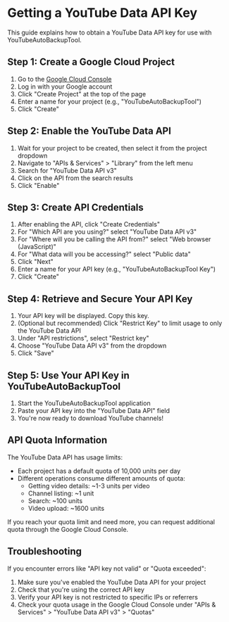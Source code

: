 # Getting a YouTube Data API Key

This guide explains how to obtain a YouTube Data API key for use with YouTubeAutoBackupTool.

## Step 1: Create a Google Cloud Project

1. Go to the [Google Cloud Console](https://console.cloud.google.com/)
2. Log in with your Google account
3. Click "Create Project" at the top of the page
4. Enter a name for your project (e.g., "YouTubeAutoBackupTool")
5. Click "Create"

## Step 2: Enable the YouTube Data API

1. Wait for your project to be created, then select it from the project dropdown
2. Navigate to "APIs & Services" > "Library" from the left menu
3. Search for "YouTube Data API v3"
4. Click on the API from the search results
5. Click "Enable"

## Step 3: Create API Credentials

1. After enabling the API, click "Create Credentials"
2. For "Which API are you using?" select "YouTube Data API v3"
3. For "Where will you be calling the API from?" select "Web browser (JavaScript)"
4. For "What data will you be accessing?" select "Public data"
5. Click "Next"
6. Enter a name for your API key (e.g., "YouTubeAutoBackupTool Key")
7. Click "Create"

## Step 4: Retrieve and Secure Your API Key

1. Your API key will be displayed. Copy this key.
2. (Optional but recommended) Click "Restrict Key" to limit usage to only the YouTube Data API
3. Under "API restrictions", select "Restrict key"
4. Choose "YouTube Data API v3" from the dropdown
5. Click "Save"

## Step 5: Use Your API Key in YouTubeAutoBackupTool

1. Start the YouTubeAutoBackupTool application
2. Paste your API key into the "YouTube Data API" field
3. You're now ready to download YouTube channels!

## API Quota Information

The YouTube Data API has usage limits:
- Each project has a default quota of 10,000 units per day
- Different operations consume different amounts of quota:
  - Getting video details: ~1-3 units per video
  - Channel listing: ~1 unit
  - Search: ~100 units
  - Video upload: ~1600 units

If you reach your quota limit and need more, you can request additional quota through the Google Cloud Console.

## Troubleshooting

If you encounter errors like "API key not valid" or "Quota exceeded":
1. Make sure you've enabled the YouTube Data API for your project
2. Check that you're using the correct API key
3. Verify your API key is not restricted to specific IPs or referrers
4. Check your quota usage in the Google Cloud Console under "APIs & Services" > "YouTube Data API v3" > "Quotas" 